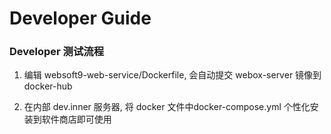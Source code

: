 # Developer Guide

### Developer 测试流程

1. 编辑 websoft9-web-service/Dockerfile, 会自动提交 webox-server 镜像到 docker-hub 

2. 在内部 dev.inner 服务器, 将 docker 文件中docker-compose.yml 个性化安装到软件商店即可使用
